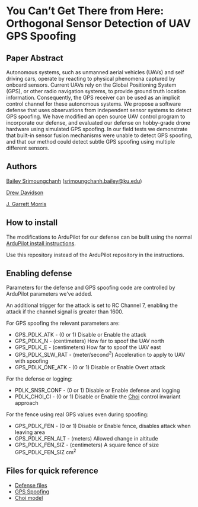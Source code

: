 # You Can’t Get There from Here: Orthogonal Sensor Detection of UAV GPS Spoofing

## Paper Abstract
Autonomous systems, such as unmanned aerial vehicles
(UAVs) and self driving cars, operate by reacting to physical
phenomena captured by onboard sensors. Current UAVs
rely on the Global Positioning System (GPS), or other radio
navigation systems, to provide ground truth location information.
Consequently, the GPS receiver can be used as an
implicit control channel for these autonomous systems. We
propose a software defense that uses observations from independent
sensor systems to detect GPS spoofing. We have
modified an open source UAV control program to incorporate
our defense, and evaluated our defense on hobby-grade drone
hardware using simulated GPS spoofing. In our field tests
we demonstrate that built-in sensor fusion mechanisms were
unable to detect GPS spoofing, and that our method could
detect subtle GPS spoofing using multiple different sensors.

## Authors
<ins>Bailey Srimoungchanh</ins> (srimoungchanh.bailey@ku.edu)

[Drew Davidson](https://drew.davidson.cool/)

[J. Garrett Morris](https://homepage.cs.uiowa.edu/~jgmorrs/)

## How to install
The modifications to ArduPilot for our defense can be built using the normal [ArduPilot install instructions](https://ardupilot.org/dev/docs/building-the-code.html).

Use this repository instead of the ArduPilot repository in the instructions.

## Enabling defense
Parameters for the defense and GPS spoofing code are controlled by ArduPilot parameters we've added.

An additional trigger for the attack is set to RC Channel 7, enabling the attack if the channel signal is greater than 1600.

For GPS spoofing the relevant parameters are:
* GPS_PDLK_ATK - (0 or 1) Disable or Enable the attack
* GPS_PDLK_N - (centimeters) How far to spoof the UAV north
* GPS_PDLK_E - (centimeters) How far to spoof the UAV east
* GPS_PDLK_SLW_RAT - (meter/second<sup>2</sup>) Acceleration to apply to UAV with spoofing
* GPS_PDLK_ONE_ATK - (0 or 1) Disable or Enable Overt attack

For the defense or logging:
*  PDLK_SNSR_CONF - (0 or 1) Disable or Enable defense and logging
*  PDLK_CHOI_CI - (0 or 1) Disable or Enable the [Choi](https://doi.org/10.1145/3243734.3243752) control invariant approach

For the fence using real GPS values even during spoofing:
*  GPS_PDLK_FEN - (0 or 1) Disable or Enable fence, disables attack when leaving area
*  GPS_PDLK_FEN_ALT - (meters) Allowed change in altitude
*  GPS_PDLK_FEN_SIZ - (centimeters) A square fence of size GPS_PDLK_FEN_SIZ cm<sup>2</sup>

## Files for quick reference
*  [Defense files](/libraries/SensorDefense/)
*  [GPS Spoofing](/libraries/AP_GPS/AP_GPS.cpp#L954)
*  [Choi model](/ArduCopter/copter_invariants.cpp)
